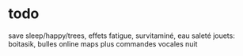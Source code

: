 # todo
save sleep/happy/trees, effets fatigue, survitaminé, eau
saleté
jouets: boitasik, bulles
online
maps
plus commandes vocales
nuit